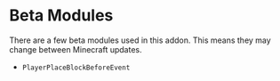 # Beta Modules
There are a few beta modules used in this addon. This means they may change between Minecraft updates.

- `PlayerPlaceBlockBeforeEvent`
